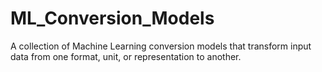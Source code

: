 # ML_Conversion_Models
A collection of Machine Learning conversion models that transform input data from one format, unit, or representation to another.

